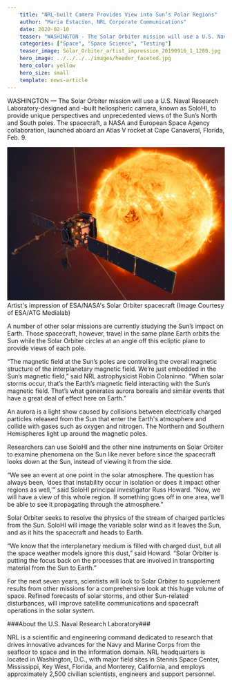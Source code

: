 ```yaml
---
    title: "NRL-built Camera Provides View into Sun’s Polar Regions"
    author: "Maria Estacion, NRL Corporate Communications"
    date: 2020-02-10
    teaser: "WASHINGTON - The Solar Orbiter mission will use a U.S. Naval Research Laboratory-designed and -built heliospheric camera, known as SoloHI, to provide unique perspectives and unprecedented views of the Sun’s North and South poles. The spacecraft, a NASA and European Space Agency collaboration, launched aboard an Atlas V rocket at Cape Canaveral, Florida, Feb. 9."
    categories: ["Space", "Space Science", "Testing"]
    teaser_image: Solar_Orbiter_artist_impression_20190916_1_1280.jpg
    hero_image: ../../../../images/header_faceted.jpg
    hero_color: yellow
    hero_size: small
    template: news-article
---
```

WASHINGTON — The Solar Orbiter mission will use a U.S. Naval Research Laboratory-designed and -built heliospheric camera, known as SoloHI, to provide unique perspectives and unprecedented views of the Sun’s North and South poles. The spacecraft, a NASA and European Space Agency collaboration, launched aboard an Atlas V rocket at Cape Canaveral, Florida, Feb. 9.

<p class="news-image"><img src="./Solar_Orbiter_artist_impression_20190916_1_1280.jpg" alt="Artist's impression of ESA/NASA's Solar Orbiter spacecraft" /><span class="md-caption">Artist's impression of ESA/NASA's Solar Orbiter spacecraft (Image Courtesy of ESA/ATG Medialab)</span></p>

A number of other solar missions are currently studying the Sun’s impact on Earth. Those spacecraft, however, travel in the same plane Earth orbits the Sun while the Solar Orbiter circles at an angle off this ecliptic plane to provide views of each pole.

“The magnetic field at the Sun’s poles are controlling the overall magnetic structure of the interplanetary magnetic field. We’re just embedded in the Sun’s magnetic field,” said NRL astrophysicist Robin Colaninno. “When solar storms occur, that’s the Earth’s magnetic field interacting with the Sun’s magnetic field. That’s what generates aurora borealis and similar events that have a great deal of effect here on Earth.”

An aurora is a light show caused by collisions between electrically charged particles released from the Sun that enter the Earth's atmosphere and collide with gases such as oxygen and nitrogen. The Northern and Southern Hemispheres light up around the magnetic poles.

Researchers can use SoloHI and the other nine instruments on Solar Orbiter to examine phenomena on the Sun like never before since the spacecraft looks down at the Sun, instead of viewing it from the side.

“We see an event at one point in the solar atmosphere. The question has always been, ‘does that instability occur in isolation or does it impact other regions as well,’” said SoloHI principal investigator Russ Howard. “Now, we will have a view of this whole region. If something goes off in one area, we’ll be able to see it propagating through the atmosphere.”

Solar Orbiter seeks to resolve the physics of the stream of charged particles from the Sun. SoloHI will image the variable solar wind as it leaves the Sun, and as it hits the spacecraft and heads to Earth.

“We know that the interplanetary medium is filled with charged dust, but all the space weather models ignore this dust,” said Howard. “Solar Orbiter is putting the focus back on the processes that are involved in transporting material from the Sun to Earth.”

For the next seven years, scientists will look to Solar Orbiter to supplement results from other missions for a comprehensive look at this huge volume of space. Refined forecasts of solar storms, and other Sun-related disturbances, will improve satellite communications and spacecraft operations in the solar system.

###About the U.S. Naval Research Laboratory###

NRL is a scientific and engineering command dedicated to research that drives innovative advances for the Navy and Marine Corps from the seafloor to space and in the information domain. NRL headquarters is located in Washington, D.C., with major field sites in Stennis Space Center, Mississippi, Key West, Florida, and Monterey, California, and employs approximately 2,500 civilian scientists, engineers and support personnel.